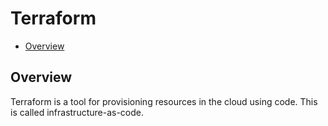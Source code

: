 # Terraform

- [Overview](#overview)

## Overview

Terraform is a tool for provisioning resources in the cloud using code. This is called infrastructure-as-code.
